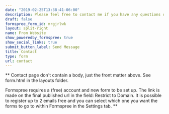```yaml
---
date: "2019-02-25T13:38:41-06:00"
description: Please feel free to contact me if you have any questions or just want to chat
draft: false
formspree_form_id: mrgjrlwk
layout: split-right
name: From Website
show_poweredby_formspree: true
show_social_links: true
submit_button_label: Send Message
title: Contact
type: form
url: contact
---
```


** Contact page don't contain a body, just the front matter above.
See form.html in the layouts folder.

Formspree requires a (free) account and new form to be set up. The link is made on the final published url in the field: Restrict to Domain. It is possible to register up to 2 emails free and you can select which one you want the forms to go to within Formspree in the Settings tab.
**
